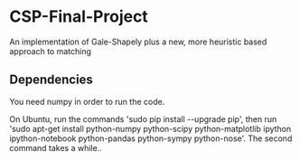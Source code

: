 # CSP-Final-Project
An implementation of Gale-Shapely plus a new, more heuristic based approach to matching

## Dependencies

You need numpy in order to run the code.

On Ubuntu, run the commands 'sudo pip install --upgrade pip', then run 'sudo apt-get install python-numpy python-scipy python-matplotlib ipython ipython-notebook python-pandas python-sympy python-nose'.  The second command takes a while..
